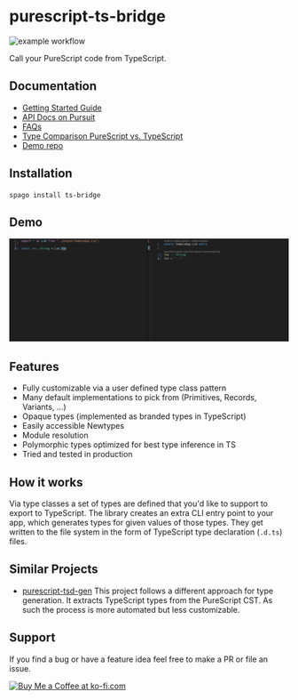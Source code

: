 # purescript-ts-bridge

![example workflow](https://github.com/thought2/purescript-ts-bridge/actions/workflows/ci.yml/badge.svg)

Call your PureScript code from TypeScript.

## Documentation

- [Getting Started Guide](docs/getting-started.md)
- [API Docs on Pursuit](https://pursuit.purescript.org/packages/purescript-ts-bridge)
- [FAQs](docs/faq.md)
- [Type Comparison PureScript vs. TypeScript](docs/type-comparison.md)
- [Demo repo](https://github.com/thought2/purescript-ts-bridge.demo)

## Installation

```
spago install ts-bridge
```

## Demo

![Demo](assets/demo.gif "Demo")

## Features

- Fully customizable via a user defined type class pattern
- Many default implementations to pick from (Primitives, Records, Variants, ...)
- Opaque types (implemented as branded types in TypeScript)
- Easily accessible Newtypes
- Module resolution
- Polymorphic types optimized for best type inference in TS
- Tried and tested in production

## How it works

Via type classes a set of types are defined that you'd like to support to export to TypeScript.
The library creates an extra CLI entry point to your app, which generates types for given values of those types. They get written to the file system in the form of TypeScript type declaration (`.d.ts`) files.

## Similar Projects

- [purescript-tsd-gen](https://github.com/minoki/purescript-tsd-gen)
  This project follows a different approach for type generation. It extracts TypeScript types from the PureScript CST. As such the process is more automated but less customizable.

## Support

If you find a bug or have a feature idea feel free to make a PR or file an issue.

<a href='https://ko-fi.com/C0C3HQFRF' target='_blank'><img height='36' style='border:0px;height:36px;' src='https://storage.ko-fi.com/cdn/kofi4.png?v=3' border='0' alt='Buy Me a Coffee at ko-fi.com' /></a>
